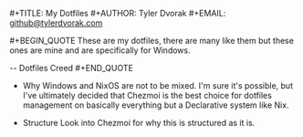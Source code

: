 #+TITLE: My Dotfiles
#+AUTHOR: Tyler Dvorak
#+EMAIL: github@tylerdvorak.com

#+BEGIN_QUOTE
These are my dotfiles, there are many like them but these ones are mine and are specifically for Windows.

 -- Dotfiles Creed
#+END_QUOTE
* Why
Windows and NixOS are not to be mixed.
I'm sure it's possible, but I've ultimately decided that Chezmoi is the best choice for dotfiles management on basically everything but a Declarative system like Nix.

* Structure
Look into Chezmoi for why this is structured as it is.

